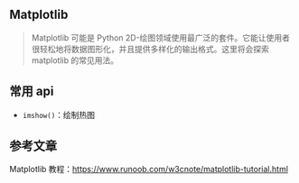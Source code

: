 ## Matplotlib

> Matplotlib 可能是 Python 2D-绘图领域使用最广泛的套件。它能让使用者很轻松地将数据图形化，并且提供多样化的输出格式。这里将会探索 matplotlib 的常见用法。

## 常用 api

- `imshow()`：绘制热图







## 参考文章

Matplotlib 教程：https://www.runoob.com/w3cnote/matplotlib-tutorial.html